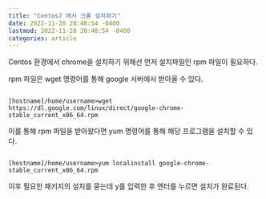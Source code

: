```yaml
---
title: "Centos7 에서 크롬 설치하기"
date: 2022-11-28 20:48:54 -0400
lastmod: 2022-11-28 20:48:54 -0400
categories: article
---
```

Centos 환경에서 chrome을 설치하기 위해선 먼저 설치파일인 rpm 파일이 필요하다.

rpm 파일은 wget 명령어를 통해 google 서버에서 받아올 수 있다.

```console

[hostname]/home/username>wget https://dl.google.com/linux/direct/google-chrome-stable_current_x86_64.rpm

```

이를 통해 rpm 파일을 받아왔다면 yum 명령어를 통해 해당 프로그램을 설치할 수 있다.

```console

[hostname]/home/username>yum localinstall google-chrome-stable_current_x86_64.rpm

```

이후 필요한 패키지의 설치를 묻는데 y를 입력한 후 엔터를 누르면 설치가 완료된다.
